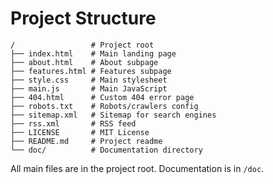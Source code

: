 # Project Structure

```
/                 # Project root
├── index.html    # Main landing page
├── about.html    # About subpage
├── features.html # Features subpage
├── style.css     # Main stylesheet
├── main.js       # Main JavaScript
├── 404.html      # Custom 404 error page
├── robots.txt    # Robots/crawlers config
├── sitemap.xml   # Sitemap for search engines
├── rss.xml       # RSS feed
├── LICENSE       # MIT License
├── README.md     # Project readme
└── doc/          # Documentation directory
```

All main files are in the project root. Documentation is in `/doc`.
